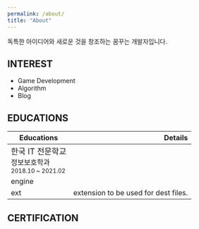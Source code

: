 ```yaml
---
permalink: /about/
title: "About"
---
```


독특한 아이디어와 새로운 것을 창조하는 꿈꾸는 개발자입니다.

## INTEREST

* Game Development
* Algorithm 
* Blog

## EDUCATIONS

| Educations  | Details |
| -------------------------------- | -----------------------------------------------------------:|
| <font size="4">한국 IT 전문학교</font><br/> <font size="3">정보보호학과</font><br/> <font size="2">2018.10 ~ 2021.02</font>   |  |
| engine |  |
| ext    | extension to be used for dest files. |


## CERTIFICATION
